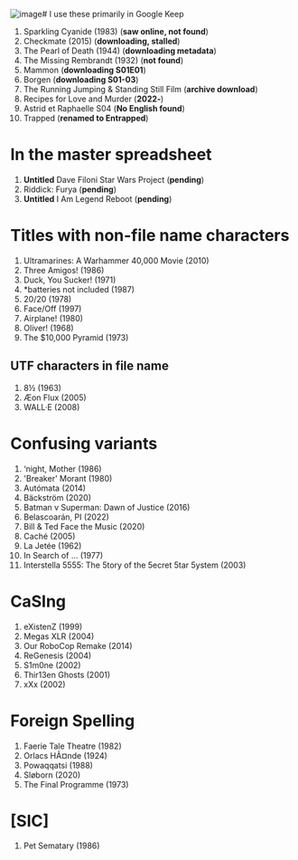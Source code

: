 ![image](https://github.com/jeffshumphreys/filmcab/assets/47931319/e66ea720-b985-4787-91b9-fa006c6af965)# I use these primarily in Google Keep
1. Sparkling Cyanide (1983) (**saw online, not found**)
2. Checkmate (2015) (**downloading, stalled**)
3. The Pearl of Death (1944) (__downloading metadata__)
4. The Missing Rembrandt (1932) (__not found__)
5. Mammon (**downloading S01E01**)
6. Borgen (**downloading S01-03**)
7. The Running Jumping & Standing Still Film (__archive download__)
8. Recipes for Love and Murder (__2022‑__)
9. Astrid et Raphaelle S04 (__No English found__)
10. Trapped (**renamed to Entrapped**)

# In the master spreadsheet
1. **Untitled** Dave Filoni Star Wars Project (**pending**)
2. Riddick: Furya (**pending**)
3. **Untitled** I Am Legend Reboot (**pending**)

# Titles with non-file name characters
1. Ultramarines: A Warhammer 40,000 Movie (2010)
2. Three Amigos! (1986)
3. Duck, You Sucker! (1971)
4. *batteries not included (1987)
5. 20/20 (1978)
6. Face/Off (1997)
7. Airplane! (1980)
8. Oliver! (1968)
9. The $10,000 Pyramid (1973)
   
## UTF characters in file name
1. 8½ (1963)
2. Æon Flux (2005)
4. WALL·E (2008)

# Confusing variants
1. ‘night, Mother (1986)
2. 'Breaker' Morant (1980)
3. Autómata (2014)
4. Bäckström (2020)
5. Batman v Superman: Dawn of Justice (2016)
6. Belascoarán, PI (2022)
7. Bill & Ted Face the Music (2020)
8. Caché (2005)
9. La Jetée (1962)
10. In Search of … (1977)
11. Interstella 5555: The 5tory of the 5ecret 5tar 5ystem (2003)

# CaSIng
1. eXistenZ (1999)
2. Megas XLR (2004)
3. Our RoboCop Remake (2014)
4. ReGenesis (2004)
5. S1m0ne (2002)
6. Thir13en Ghosts (2001)
7. xXx (2002)

# Foreign Spelling
1. Faerie Tale Theatre (1982)
2. Orlacs HÃ¤nde (1924)
3. Powaqqatsi (1988)
4. Sløborn (2020)
5. The Final Programme (1973)

# [SIC]
1. Pet Sematary (1986)





